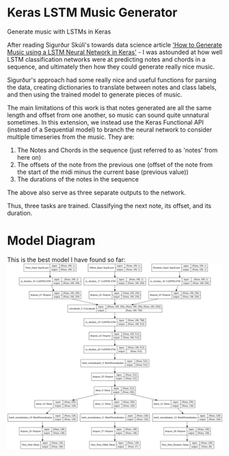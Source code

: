 # Keras LSTM Music Generator
Generate music with LSTMs in Keras

After reading Sigurður Skúli's towards data science article ['How to Generate Music using a LSTM Neural Network in Keras'](https://towardsdatascience.com/how-to-generate-music-using-a-lstm-neural-network-in-keras-68786834d4c5) - I was astounded at how well LSTM classification networks were at predicting notes and chords in a sequence, and ultimately then how they could generate really nice music. 

Sigurður's approach had some really nice and useful functions for parsing the data, creating dictionaries to translate between notes and class labels, and then using the trained model to generate pieces of music. 

The main limitations of this work is that notes generated are all the same length and offset from one another, so music can sound quite unnatural sometimes. In this extension, we instead use the Keras Functional API (instead of a Sequential model) to branch the neural network to consider multiple timeseries from the music. They are:

1. The Notes and Chords in the sequence (just referred to as 'notes' from here on)
2. The offsets of the note from the previous one (offset of the note from the start of the midi minus the current base (previous value))
3. The durations of the notes in the sequence

The above also serve as three separate outputs to the network.

Thus, three tasks are trained. Classifying the next note, its offset, and its duration.


# Model Diagram
This is the best model I have found so far:
![LSTM Model Diagram](model_plot.png)
